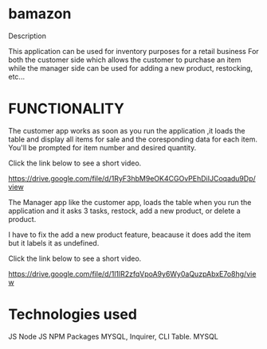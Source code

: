 # bamazon

Description

This application can be used for inventory purposes for a retail business For both the customer side which allows the customer to purchase an item while the manager side  can be used for adding a new product, restocking, etc...


# FUNCTIONALITY

The customer app works as soon as you run the application ,it loads the table and display all items for sale and the coresponding data for each item. You'll be prompted for item number and desired quantity. 

Click the link below to see a short video.

https://drive.google.com/file/d/1RyF3hbM9eOK4CGOvPEhDiIJCoqadu9Dp/view

The Manager app like the customer app, loads the table when you run the application and it asks 3 tasks, restock, add a new product, or delete a product.

 I have to fix the add a new product feature, beacause it does add the item but it labels it as undefined.

Click the link below to see a short video.

https://drive.google.com/file/d/1l1lR2zfqVpoA9y6Wy0aQuzpAbxE7o8hg/view

# Technologies used
JS
Node JS
NPM Packages MYSQL, Inquirer, CLI Table.
MYSQL 





